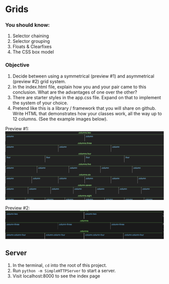 # Grids

### You should know:

1. Selector chaining
1. Selector grouping
1. Floats & Clearfixes
1. The CSS box model

### Objective

1. Decide between using a symmetrical (preview #1) and asymmetrical (preview #2) grid system.
1. In the index.html file, explain how you and your pair came to this
   conclusion. What are the advantages of one over the other?
1. There are starter styles in the app.css file. Expand on that to
   implement the system of your choice.
1. Pretend like this is a library / framework that you will share on
   github. Write HTML that demonstrates how your classes work, all the
way up to 12 columns. (See the example images below).


Preview #1:
![img/example.png](img/example.png)

Preview #2:
![img/example2.png](img/example2.png)

## Server
1. In the terminal, `cd` into the root of this project.
1. Run `python -m SimpleHTTPServer` to start a server.
1. Visit localhost:8000 to see the index page
